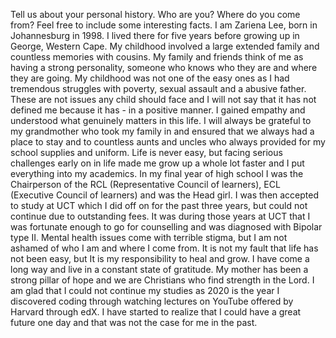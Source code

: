Tell us about your personal history. Who are you? Where do you come from? Feel free to include some interesting facts.
I am Zariena Lee, born in Johannesburg in 1998. I lived there for five years before growing up in George, Western Cape. My childhood involved a large extended family and countless memories with cousins. My family and friends think of me as having a strong personality, someone who knows who they are and where they are going. My childhood was not one of the easy ones as I had tremendous struggles with poverty, sexual assault and a abusive father. These are not issues any child should face and I will not say that it has not defined me because it has - in a positive manner. I gained empathy and understood what genuinely matters in this life. I will always be grateful to my grandmother who took my family in and ensured that we always had a place to stay and to countless aunts and uncles who always provided for my school supplies and uniform. Life is never easy, but facing serious challenges early on in life made me grow up a whole lot faster and I put everything into my academics. In my final year of high school I was the Chairperson of the RCL (Representative Council of learners), ECL (Executive Council of learners) and was the Head girl. I was then accepted to study at UCT which I did off on for the past three years, but could not continue due to outstanding fees. It was during those years at UCT that I was fortunate enough to go for counselling and was diagnosed with Bipolar type II. Mental health issues come with terrible stigma, but I am not ashamed of who I am and where I come from. It is not my fault that life has not been easy, but It is my responsibility to heal and grow. I have come a long way and live in a constant state of gratitude. My mother has been a strong pillar of hope and we are Christians who find strength in the Lord. I am glad that I could not continue my studies as 2020 is the year I discovered coding through watching lectures on YouTube offered by Harvard through edX. I have started to realize that I could have a great future one day and that was not the case for me in the past. 

